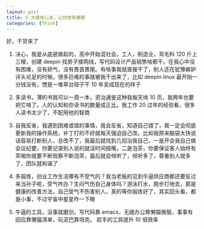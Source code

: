 ```yaml
---
layout: post
title: 5 大硬核心态，让你效率爆棚
categories: [Think]
---
```


好，干货来了

1. 决心，我是从底层做起的，高中开始混社会，工人，制造业，背毛料 120 斤上三楼，创建 deepin 找房子接网线，写代码设计产品销售啥都干。在我心中没有困难，没有娇气，没有畏首畏尾。有啥事我就直接干了，别人还在犹豫嫉妒评头论足的时候，很多巨难的事就被我干出来了，比如 deepin linux 最开始一分钱没有，愣是一堆草台班子干 10 年变成现在的样子

2. 多读书，薄的书我可以一周一本，资治通鉴这种我每天啃 10 页，我两年也要把它啃了。人的认知和你读书的数量成正比。我工作 20 过年的经验看，很多人读书太少了，不配用他的智商

3. 自我反省，我遇到困难或错的事情，我会反省，知道自己错了，我一定会彻底更新我的操作系统，补丁打的不好就每天强迫自己改。比如我原来脑袋太快说话容易打断别人，总改不了，我最后就找到几招治我自己，一是开会我自己做会议纪要，你要记录别人说的就没时间插嘴，二是泡茶，你要保证客人始终有茶喝你就要不断观察不断泡茶，最后就会倾听了，倾听多了，尊重别人就多了，团队就和谐了

4. 多锻炼，创业工作生活哪有不受气的？我当老板的见到牛逼供应商都还要反过来当孙子呢，受气咋办？生闷气伤自己身体吗？游泳打水，跑步打地去，那是健康的改善方法，自己受气不伤害别人。真的等你锻炼好了，其实回头看，都是小事，不过宇宙中星星咋一下眼

5. 牛逼的工具，没事就磨剑，写代码靠 emacs，无缝办公靠懒猫微服，事事有回应靠懒猫清单，玩泥巴靠坦克。 趁手的工具提升 10 倍效率
